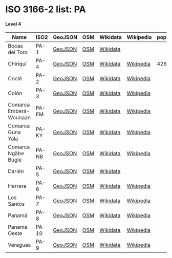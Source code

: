 # ISO 3166-2 list: PA


#### Level 4
Name | ISO2 | GeoJSON | OSM | Wikidata | Wikipedia | population 
--- | --- | --- | --- | --- | --- | --- 
Bocas del Toro | PA-1 | [GeoJSON](../../export/geojson/q7/iso2/PA/PA-1.geojson) | [OSM](https://www.openstreetmap.org/relation/3420383) | [Wikidata](https://www.wikidata.org/wiki/Q217138) |  | 
Chiriquí | PA-4 | [GeoJSON](../../export/geojson/q7/iso2/PA/PA-4.geojson) | [OSM](https://www.openstreetmap.org/relation/5740681) | [Wikidata](https://www.wikidata.org/wiki/Q739651) | [Wikipedia](http://en.wikipedia.org/wiki/es%3AProvincia%20de%20Chiriqu%C3%AD) | 426790
Coclé | PA-2 | [GeoJSON](../../export/geojson/q7/iso2/PA/PA-2.geojson) | [OSM](https://www.openstreetmap.org/relation/5748368) | [Wikidata](https://www.wikidata.org/wiki/Q825799) | [Wikipedia](http://en.wikipedia.org/wiki/en%3ACocl%C3%A9%20Province) | 
Colón | PA-3 | [GeoJSON](../../export/geojson/q7/iso2/PA/PA-3.geojson) | [OSM](https://www.openstreetmap.org/relation/5740655) | [Wikidata](https://www.wikidata.org/wiki/Q820514) | [Wikipedia](http://en.wikipedia.org/wiki/cs%3ACol%C3%B3n%20%28provincie%29) | 
Comarca Emberá-Wounaan | PA-EM | [GeoJSON](../../export/geojson/q7/iso2/PA/PA-EM.geojson) | [OSM](https://www.openstreetmap.org/relation/5740657) | [Wikidata](https://www.wikidata.org/wiki/Q1141041) | [Wikipedia](http://en.wikipedia.org/wiki/en%3AComarca%20Ember%C3%A1-Wounaan) | 
Comarca Guna Yala | PA-KY | [GeoJSON](../../export/geojson/q7/iso2/PA/PA-KY.geojson) | [OSM](https://www.openstreetmap.org/relation/5740658) | [Wikidata](https://www.wikidata.org/wiki/Q919017) | [Wikipedia](http://en.wikipedia.org/wiki/en%3AGuna%20Yala) | 
Comarca Ngäbe Buglé | PA-NB | [GeoJSON](../../export/geojson/q7/iso2/PA/PA-NB.geojson) | [OSM](https://www.openstreetmap.org/relation/5740663) | [Wikidata](https://www.wikidata.org/wiki/Q1129783) | [Wikipedia](http://en.wikipedia.org/wiki/en%3ANg%C3%A4be-Bugl%C3%A9%20Comarca) | 
Darién | PA-5 | [GeoJSON](../../export/geojson/q7/iso2/PA/PA-5.geojson) | [OSM](https://www.openstreetmap.org/relation/5740656) | [Wikidata](https://www.wikidata.org/wiki/Q688660) |  | 
Herrera | PA-6 | [GeoJSON](../../export/geojson/q7/iso2/PA/PA-6.geojson) | [OSM](https://www.openstreetmap.org/relation/5740659) | [Wikidata](https://www.wikidata.org/wiki/Q842886) | [Wikipedia](http://en.wikipedia.org/wiki/en%3AHerrera%20Province) | 
Los Santos | PA-7 | [GeoJSON](../../export/geojson/q7/iso2/PA/PA-7.geojson) | [OSM](https://www.openstreetmap.org/relation/5740662) | [Wikidata](https://www.wikidata.org/wiki/Q911278) | [Wikipedia](http://en.wikipedia.org/wiki/en%3ALos%20Santos%20Province) | 
Panamá | PA-8 | [GeoJSON](../../export/geojson/q7/iso2/PA/PA-8.geojson) | [OSM](https://www.openstreetmap.org/relation/5740665) | [Wikidata](https://www.wikidata.org/wiki/Q557506) | [Wikipedia](http://en.wikipedia.org/wiki/en%3APanam%C3%A1%20Province) | 
Panamá Oeste | PA-10 | [GeoJSON](../../export/geojson/q7/iso2/PA/PA-10.geojson) | [OSM](https://www.openstreetmap.org/relation/5740664) | [Wikidata](https://www.wikidata.org/wiki/Q16250688) | [Wikipedia](http://en.wikipedia.org/wiki/en%3APanam%C3%A1%20Oeste%20Province) | 
Veraguas | PA-9 | [GeoJSON](../../export/geojson/q7/iso2/PA/PA-9.geojson) | [OSM](https://www.openstreetmap.org/relation/5740666) | [Wikidata](https://www.wikidata.org/wiki/Q593137) | [Wikipedia](http://en.wikipedia.org/wiki/en%3AVeraguas%20Province) | 
